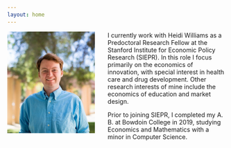 ```yaml
---
layout: home
---
```


<img src="images/SIEPR_Headshot.jpg" width="40%" align="left" style="padding-right: 30px;">

I currently work with Heidi Williams as a Predoctoral Research Fellow at the Stanford Institute for Economic Policy Research (SIEPR). In this role I focus primarily on the economics of innovation, with special interest in health care and drug development. Other research interests of mine include the economics of education and market design.

Prior to joining SIEPR, I completed my A. B. at Bowdoin College in 2019, studying Economics and Mathematics with a minor in Computer Science.
